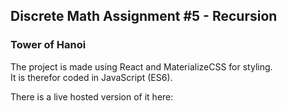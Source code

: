 ## Discrete Math Assignment #5 - Recursion  
  
  
### Tower of Hanoi
  
The project is made using React and MaterializeCSS for styling.  
It is therefor coded in JavaScript (ES6).
  
There is a live hosted version of it here: 
